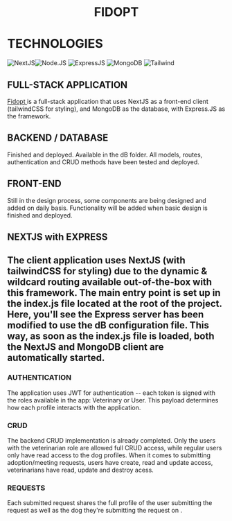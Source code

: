 <H1 align="center"> FIDOPT</h1>

# TECHNOLOGIES
![NextJS](https://img.shields.io/badge/-NextJS-black?style=round-square&logo=next.js&logoColor=white)![Node.JS](https://img.shields.io/badge/-Node.js-black?style=round-square&logo=node.js&logoColor=green) ![ExpressJS](https://img.shields.io/badge/-Express-black?style=round-square&logo=express&logoColor=white) ![MongoDB](https://img.shields.io/badge/-MongoDB-black?style=round-square&logo=mongodb&logoColor=green) ![Tailwind](https://img.shields.io/badge/-Tailwind-black?style=round-square&logo=tailwindcss&logoColor=blue)
## FULL-STACK APPLICATION
<a href="fidopt.santilaight.io">Fidopt </a> is a full-stack application that uses NextJS as a front-end client (tailwindCSS for styling), and MongoDB as the database, with Express.JS as the framework. 

## BACKEND / DATABASE
Finished and deployed. Available in the dB folder. All models, routes, authentication and CRUD methods have been tested and deployed. 

## FRONT-END
Still in the design process, some components are being designed and added on daily basis. Functionality will be added when basic design is finished and deployed. 

## NEXTJS with EXPRESS
The client application uses NextJS (with tailwindCSS for styling) due to the dynamic & wildcard routing available out-of-the-box with this framework. The main entry point is set up in the index.js file located at the root of the project. Here, you'll see the Express server has been modified to use the dB configuration file. This way, as soon as the index.js file is loaded, both the NextJS and MongoDB client are automatically started. 
-----------
### AUTHENTICATION
The application uses JWT for authentication -- each token is signed with the roles available in the app: Veterinary or User. This payload determines how each profile interacts with the application.
### CRUD
The backend CRUD implementation is already completed. Only the users with the veterinarian role are allowed full CRUD access, while regular users only have read access to the dog profiles. When it comes to submitting adoption/meeting requests, users have create, read and update access, veterinarians have read, update and destroy acess. 

### REQUESTS
Each submitted request shares the full profile of the user submitting the request as well as the dog they're submitting the request on .
